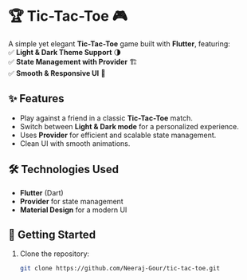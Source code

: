 # 🏆 Tic-Tac-Toe 🎮  

A simple yet elegant **Tic-Tac-Toe** game built with **Flutter**, featuring:  
✅ **Light & Dark Theme Support** 🌗  
✅ **State Management with Provider** 🏗️  
✅ **Smooth & Responsive UI** 📱  

## ✨ Features  
- Play against a friend in a classic **Tic-Tac-Toe** match.  
- Switch between **Light & Dark mode** for a personalized experience.  
- Uses **Provider** for efficient and scalable state management.  
- Clean UI with smooth animations.  

## 🛠️ Technologies Used  
- **Flutter** (Dart)  
- **Provider** for state management  
- **Material Design** for a modern UI  

## 🚀 Getting Started  
1. Clone the repository:  
   ```bash
   git clone https://github.com/Neeraj-Gour/tic-tac-toe.git
